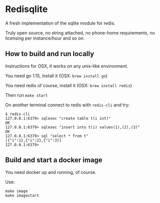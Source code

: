 <!--
#
# Licensed to the Apache Software Foundation (ASF) under one or more
# contributor license agreements.  See the NOTICE file distributed with
# this work for additional information regarding copyright ownership.
# The ASF licenses this file to You under the Apache License, Version 2.0
# (the "License"); you may not use this file except in compliance with
# the License.  You may obtain a copy of the License at
#
#     http://www.apache.org/licenses/LICENSE-2.0
#
# Unless required by applicable law or agreed to in writing, software
# distributed under the License is distributed on an "AS IS" BASIS,
# WITHOUT WARRANTIES OR CONDITIONS OF ANY KIND, either express or implied.
# See the License for the specific language governing permissions and
# limitations under the License.
#
-->
# Redisqlite

A fresh implementation of the sqlite module for redis.

Truly open source, no string attached, no phone-home requirements, no licensing per instance/hour and so on.

## How to build and run locally 

Instructions for OSX, it works on any unix-like environment.

You need go 1.15, install it (OSX: `brew install go`)

You need redis of course, install it  (OSX: `brew install redis`)

Then run `make start`

On another terminal connect to redis with `redis-cli`  and try:

```
$ redis-cli
127.0.0.1:6379> sqlexec "create table t(i int)"
OK
127.0.0.1:6379> sqlexec "insert into t(i) values(1),(2),(3)"
OK
127.0.0.1:6379> sql "select * from t"
[{"i":1},{"i":2},{"i":3}]
127.0.0.1:6379>
```

## Build and start a docker image

You need docker up and running, of course.

Use:

```
make image
make imagestart
```
